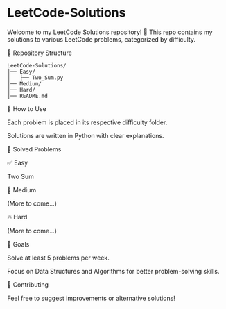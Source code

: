 # LeetCode-Solutions

Welcome to my LeetCode Solutions repository! 🚀 This repo contains my solutions to various LeetCode problems, categorized by difficulty.

📂 Repository Structure

```
LeetCode-Solutions/
│── Easy/
│   ├── Two_Sum.py
│── Medium/
│── Hard/
│── README.md
```

🔹 How to Use

Each problem is placed in its respective difficulty folder.

Solutions are written in Python with clear explanations.

📝 Solved Problems

✅ Easy

Two Sum

🚀 Medium

(More to come...)

🔥 Hard

(More to come...)

🎯 Goals

Solve at least 5 problems per week.

Focus on Data Structures and Algorithms for better problem-solving skills.

🤝 Contributing

Feel free to suggest improvements or alternative solutions!
